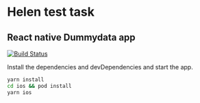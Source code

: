 # Helen test task
## React native Dummydata app

[![Build Status](https://travis-ci.org/joemccann/dillinger.svg?branch=master)](https://travis-ci.org/joemccann/dillinger)

Install the dependencies and devDependencies and start the app.

```sh
yarn install
cd ios && pod install
yarn ios
```
